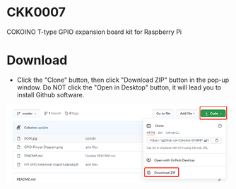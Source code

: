 # CKK0007
COKOINO T-type GPIO expansion board kit for Raspberry Pi
# Download
- Click the "Clone" button, then click "Download ZIP" button in the pop-up window. Do NOT click the "Open in Desktop" button, it will lead you to install Github software.

![](https://github.com/Cokoino/CKK0007/raw/master/download.png)